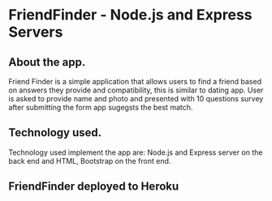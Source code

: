 # FriendFinder - Node.js and Express Servers
## About the app.
Friend Finder is a simple application that allows users to find a friend based on answers they provide and compatibility, this is similar to dating app. User is asked to provide name and photo and presented with 10 questions survey  after submitting the form app sugegsts the best match. 
## Technology used.
Technology used implement the app are: Node.js and Express server on the back end and HTML, Bootstrap on the front end.
## FriendFinder deployed to Heroku
